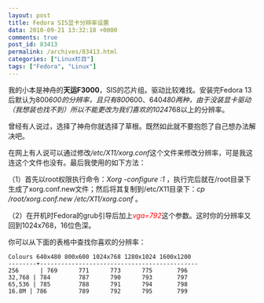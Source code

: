 ```yaml
---
layout: post
title: Fedora SIS显卡分辨率设置
data: 2010-09-21 13:32:18 +0000
comments: true
post_id: 83413
permalink: /archives/83413.html
categories: ["Linux栏目"]
tags: ["Fedora", "Linux"]
---
```


我的小本是神舟的<strong>天运F3000</strong>，SIS的芯片组。驱动比较难找。安装完Fedora 13后默认为800*600的分辨率，且只有800*600、640*480两种，由于没装显卡驱动（我想装也找不到）所以不能更改为我们喜欢的1024*768以上的分辨率。

曾经有人说过，选择了神舟你就选择了草根。既然如此就不要抱怨了自己想办法解决吧。

在网上有人说可以通过修改<em>/etc/X11/xorg.conf</em>这个文件来修改分辨率，可是我这连这个文件也没有。最后我使用的如下方法：

（1）首先以root权限执行命令：<em>Xorg -configure :1</em> ，执行完后就在/root目录下生成了xorg.conf.new文件；然后将其复制到/etc/X11目录下：<em>cp /root/xorg.conf.new /etc/X11/xorg.conf </em>。

（2）在开机时Fedora的grub引导后加上<span style="color: #ff0000"><em>vga=792</em></span>这个参数。这时你的分辨率又回到1024x768，16位色深。

你可以从下面的表格中查找你喜欢的分辨率：

    Colours 640x480 800x600 1024x768 1280x1024 1600x1200
    --------+---------------------------------------------
    256      | 769      771      773      775       796
    32,768 | 784        787      790      793       797
    65,536 | 785        788      791      794       798
    16.8M | 786         789      792      795       799
